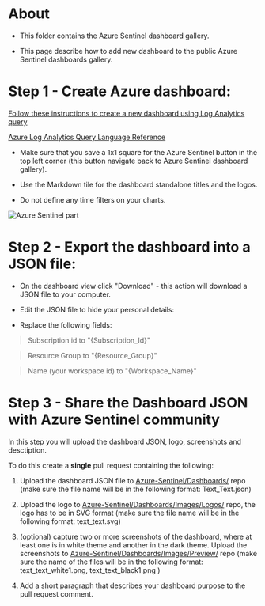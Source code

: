 
# About

* This folder contains the Azure Sentinel dashboard gallery.

* This page describe how to add new dashboard to the public Azure Sentinel dashboards gallery.

# Step 1 - Create Azure dashboard:

[Follow these instructions to create a new dashboard using Log Analytics query]([https://docs.microsoft.com/azure/azure-monitor/learn/tutorial-app-dashboards#add-analytics-query](https://docs.microsoft.com/azure/azure-monitor/learn/tutorial-app-dashboards#add-analytics-query))

[Azure Log Analytics Query Language Reference]([https://docs-analytics-eus.azurewebsites.net/index.html](https://docs-analytics-eus.azurewebsites.net/index.html))

* Make sure that you save a 1x1 square for the Azure Sentinel button in the top left corner (this button navigate back to Azure Sentinel dashboard gallery).

* Use the Markdown tile for the dashboard standalone titles and the logos.

* Do not define any time filters on your charts.

![Azure Sentinel part](https://ibb.co/47dhVYG)


# Step 2 - Export the dashboard into a JSON file:

* On the dashboard view click "Download" - this action will download a JSON file to your computer.

* Edit the JSON file to hide your personal details:

* Replace the following fields:

> Subscription id to "{Subscription_Id}"

> Resource Group to "{Resource_Group}"

> Name (your workspace id) to "{Workspace_Name}"

# Step 3 - Share the Dashboard JSON with Azure Sentinel community

In this step you will upload the dashboard JSON, logo, screenshots and desctiption.

To do this create a **single** pull request containing the following:

1. Upload the dashboard JSON file to [Azure-Sentinel/Dashboards/]([https://github.com/Azure/Azure-Sentinel/tree/master/Dashboards](https://github.com/Azure/Azure-Sentinel/tree/master/Dashboards)) repo (make sure the file name will be in the following format: Text_Text.json)

2. Upload the logo to [Azure-Sentinel/Dashboards/Images/Logos/]([https://github.com/Azure/Azure-Sentinel/tree/master/Dashboards/Images/Logos](https://github.com/Azure/Azure-Sentinel/tree/master/Dashboards/Images/Logos)) repo, the logo has to be in SVG format (make sure the file name will be in the following format: text_text.svg)

3. (optional) capture two or more screenshots of the dashboard, where at least one is in white theme and another in the dark theme. Upload the screenshots to [Azure-Sentinel/Dashboards/Images/Preview/]([https://github.com/Azure/Azure-Sentinel/tree/master/Dashboards/Images/Preview](https://github.com/Azure/Azure-Sentinel/tree/master/Dashboards/Images/Preview)) repo (make sure the name of the files will be in the following format: text_text_white1.png, text_text_black1.png )

4. Add a short paragraph that describes your dashboard purpose to the pull request comment.
